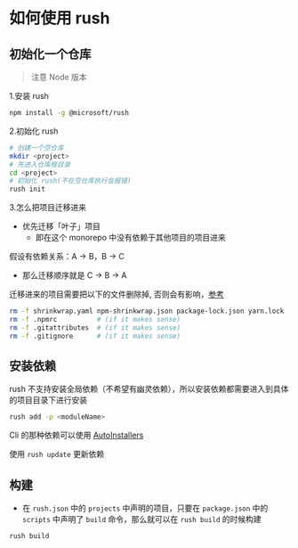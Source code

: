 # 如何使用 rush

## 初始化一个仓库

> 注意 Node 版本

1.安装 rush

```bash
npm install -g @microsoft/rush
```

2.初始化 rush

```bash
# 创建一个空仓库
mkdir <project>
# 先进入仓库根目录
cd <project>
# 初始化 rush(不在空仓库执行会报错)
rush init
```

3.怎么把项目迁移进来

- 优先迁移「叶子」项目
  - 即在这个 monorepo 中没有依赖于其他项目的项目进来

假设有依赖关系：A -> B，B -> C

- 那么迁移顺序就是 C -> B -> A

迁移进来的项目需要把以下的文件删除掉, 否则会有影响，[参考](https://rushjs.io/pages/maintainer/add_to_repo/)

```bash
rm -f shrinkwrap.yaml npm-shrinkwrap.json package-lock.json yarn.lock
rm -f .npmrc          # (if it makes sense)
rm -f .gitattributes  # (if it makes sense)
rm -f .gitignore      # (if it makes sense)
```

## 安装依赖

rush 不支持安装全局依赖（不希望有幽灵依赖），所以安装依赖都需要进入到具体的项目目录下进行安装

```bash
rush add -p <moduleName>
```

Cli 的那种依赖可以使用 [AutoInstallers](/docs/rush/AutoInstallers.md)

使用 `rush update` 更新依赖

## 构建

- 在 `rush.json` 中的 `projects` 中声明的项目，只要在 `package.json` 中的 `scripts` 中声明了 `build` 命令，那么就可以在 `rush build` 的时候构建

```bash
rush build
```
